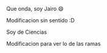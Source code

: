 Que onda, soy Jairo :smile:

Modificacion sin sentido :D

Soy de Ciencias

Modificacion para ver lo de las ramas

